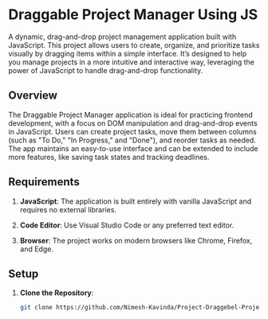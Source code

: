 # Draggable Project Manager Using JS

A dynamic, drag-and-drop project management application built with JavaScript. This project allows users to create, organize, and prioritize tasks visually by dragging items within a simple interface. It’s designed to help you manage projects in a more intuitive and interactive way, leveraging the power of JavaScript to handle drag-and-drop functionality.

## Overview

The Draggable Project Manager application is ideal for practicing frontend development, with a focus on DOM manipulation and drag-and-drop events in JavaScript. Users can create project tasks, move them between columns (such as "To Do," "In Progress," and "Done"), and reorder tasks as needed. The app maintains an easy-to-use interface and can be extended to include more features, like saving task states and tracking deadlines.

## Requirements

1. **JavaScript**: The application is built entirely with vanilla JavaScript and requires no external libraries.
   
2. **Code Editor**: Use Visual Studio Code or any preferred text editor.

3. **Browser**: The project works on modern browsers like Chrome, Firefox, and Edge.

## Setup

1. **Clone the Repository**:
   ```bash
   git clone https://github.com/Nimesh-Kavinda/Project-Draggebel-Project-Manger-Using-JS-.git
